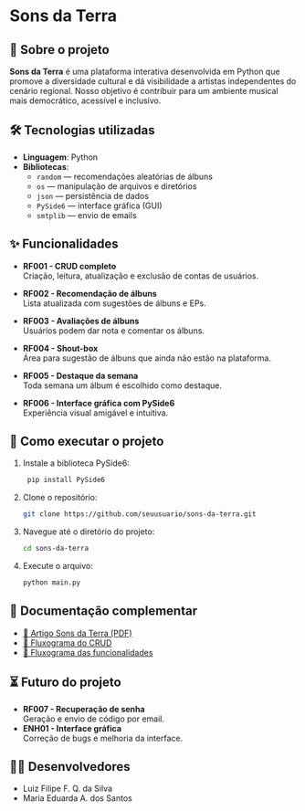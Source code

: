 # Sons da Terra
## 🎯 Sobre o projeto

**Sons da Terra** é uma plataforma interativa desenvolvida em Python que promove a diversidade cultural e dá visibilidade a artistas independentes do cenário regional. Nosso objetivo é contribuir para um ambiente musical mais democrático, acessível e inclusivo.

## 🛠️ Tecnologias utilizadas

- **Linguagem**: Python
- **Bibliotecas**:
  - `random` — recomendações aleatórias de álbuns
  - `os` — manipulação de arquivos e diretórios
  - `json` — persistência de dados
  - `PySide6` — interface gráfica (GUI)
  - `smtplib` — envio de emails
    
## ✨ Funcionalidades

- **RF001 - CRUD completo**  
  Criação, leitura, atualização e exclusão de contas de usuários.

- **RF002 - Recomendação de álbuns**  
  Lista atualizada com sugestões de álbuns e EPs.

- **RF003 - Avaliações de álbuns**  
  Usuários podem dar nota e comentar os álbuns.

- **RF004 - Shout-box**  
  Área para sugestão de álbuns que ainda não estão na plataforma.

- **RF005 - Destaque da semana**  
  Toda semana um álbum é escolhido como destaque.

- **RF006 - Interface gráfica com PySide6**  
  Experiência visual amigável e intuitiva.



## 🧪 Como executar o projeto

1. Instale a biblioteca PySide6:
   ```bash
    pip install PySide6
2. Clone o repositório:
   ```bash
   git clone https://github.com/seuusuario/sons-da-terra.git
3. Navegue até o diretório do projeto:
   ```bash
   cd sons-da-terra
4. Execute o arquivo:
   ```bash
   python main.py

## 📎 Documentação complementar

- [📄 Artigo Sons da Terra (PDF)](https://github.com/user-attachments/files/21420999/SonsdaTerra.pdf)
- [📌 Fluxograma do CRUD](https://drive.google.com/file/d/1LdmUFJJ50fUBIOtOuPOlCgfKJaNrkG8p/view?usp=drivesdk)
- [📌 Fluxograma das funcionalidades](https://drive.google.com/file/d/12JIuusqXzoGaLwlM3jDaPeVWD9sl-XUf/view?usp=sharing)

## ⏳ Futuro do projeto

- **RF007 - Recuperação de senha**  
  Geração e envio de código por email.
- **ENH01 - Interface gráfica**  
  Correção de bugs e melhoria da interface.

## 👩‍💻 Desenvolvedores

- Luiz Filipe F. Q. da Silva
- Maria Eduarda A. dos Santos